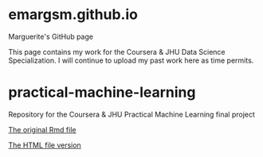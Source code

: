 # emargsm.github.io
Marguerite's GitHub page

This page contains my work for the Coursera & JHU Data Science Specialization. I will continue to upload my past work here as time permits.

# practical-machine-learning
Repository for the Coursera &amp; JHU Practical Machine Learning final project

[The original Rmd file](PML-final-project.Rmd)

[The HTML file version](PML-final-project.html)
